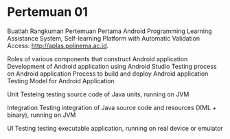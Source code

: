 # Pertemuan 01

Buatlah Rangkuman Pertemuan Pertama
Android Programming Learning Assistance System,
Self-learning Platform with Automatic Validation
Access: http://aplas.polinema.ac.id. 

Roles of various components that construct Android application
Development of Android application using Android Studio
Testing process on Android application
Process to build and deploy Android application
Testing Model for Android Application

Unit Testeing
testing source code of Java units,
running on JVM

Integration Testing
integration of Java source code and resources (XML + binary),
running on JVM

UI Testing
testing executable application,
running on real device or emulator
